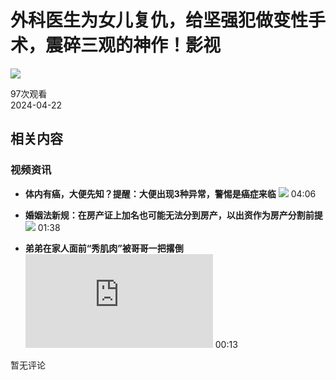 # 外科医生为女儿复仇，给坚强犯做变性手术，震碎三观的神作！影视

![](https://img.yilanvaas.com/00000001/user/b27a9653cc080a9ad0b3482ddab2c762.png!open_middlecp)

97次观看  
2024-04-22  

## 相关内容

### 视频资讯

- **体内有癌，大便先知？提醒：大便出现3种异常，警惕是癌症来临**
  ![](https://img-nos.yiyouliao.com/flow/9e41f28176b3c78f8b981885721f91b4.jpeg?yiyouliao_channel=vivo_image)
  04:06

- **婚姻法新规：在房产证上加名也可能无法分到房产，以出资作为房产分割前提**
  ![](http://img2.funshion.com/sdw/v4?oid=ce1ed7114ab3a3261253ecbb9111f193&w=0&h=0)
  01:38

- **弟弟在家人面前“秀肌肉”被哥哥一把撂倒**
  ![](https://i1.go2yd.com/corpimage.php?url=YD_cnt_162_01gfjCq3DJHV&docid=V_2Hny3C8B&source=vivobrowser&requestid=oa_vivobrowser_1740660152636.887361&type=webp)
  00:13

暂无评论